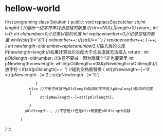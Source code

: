# hellow-world
first programing
class Solution {
public:
void replaceSpace(char *str,int length) 
{
        //遍历一边字符串找出空格的数量
        if(str==NULL||length<0)
            return ;
        int i=0;
        int oldnumber=0;//记录以前的长度
        int replacenumber=0;//记录空格的数量
        while(str[i]!='\0')
            {
               oldnumber++;
               if(str[i]==' ')
                   {
                     replacenumber++;
                   }
                  i++; 
            }
        int newlength=oldnumber+replacenumber*2;//插入后的长度
        if(newlength>length)//如果计算后的长度大于总长度就无法插入
            return ;
        int pOldlength=oldnumber; //注意不要减一因为隐藏个‘\0’也要算里
        int pNewlength=newlength;
        while(pOldlength>=0&&pNewlength>pOldlength)//放字符
            {
              if(str[pOldlength]==' ') //碰到空格就替换
                  {
                     str[pNewlength--]='0';
                     str[pNewlength--]='2';
                     str[pNewlength--]='%';
                     
                  }
               else //不是空格就把pOldlength指向的字符装入pNewlength指向的位置
               {
                    str[pNewlength--]=str[pOldlength];
                   
               }
             pOldlength--; //不管是if还是elsr都要把pOldlength前移
             
           }
        

}
};
